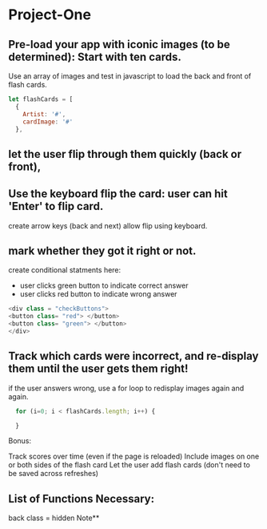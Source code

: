 # Project-One


## Pre-load your app with  iconic images (to be determined): Start with ten cards.
Use an array of images and test in javascript to load the back
and front of flash cards.
```js
let flashCards = [
  {
    Artist: '#',
    cardImage: '#'
  },
  ```


## let the user flip through them quickly (back or front), 
## Use the keyboard flip the card: user can hit 'Enter' to flip card.
create arrow keys (back and next)
allow flip using keyboard.

 ## mark whether they got it right or not. 
   create conditional statments here:
   - user clicks green button to indicate correct answer
   - user clicks red button to indicate wrong answer
 ``` js
 <div class = "checkButtons">
<button class= "red"> </button>
<button class= "green"> </button>
</div>
```

 ## Track which cards were incorrect, and re-display them until the user gets them right!
  if the user answers wrong, use a for loop to redisplay images again and again.
```js
  for (i=0; i < flashCards.length; i++) {

  }

```
Bonus:

Track scores over time (even if the page is reloaded)
Include images on one or both sides of the flash card
Let the user add flash cards (don't need to be saved across refreshes)


## List of Functions Necessary:

back class = hidden Note**